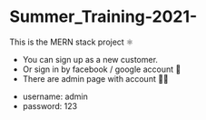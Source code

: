 # Summer_Training-2021-
This is the MERN stack project ⚛️
 - You can sign up as a new customer.
 - Or sign in by facebook / google account 🙈
 - There are admin page with account 👨‍💼
  + username: admin
  + password: 123
